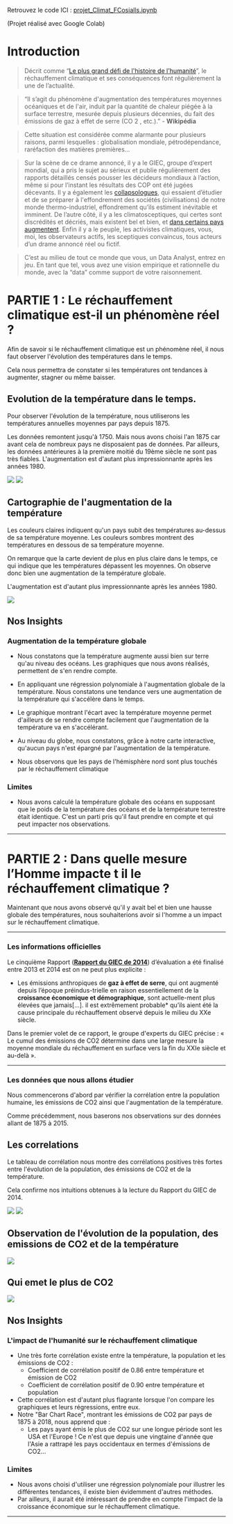 Retrouvez le code ICI : 
[projet_Climat_FCosialls.ipynb](https://github.com/Fcosialls/FCosialls_Portfolio/blob/main/Projet_1/projet_Climat_FCosialls.ipynb)


(Projet réalisé avec Google Colab)

# Introduction

> Décrit comme “[Le plus grand défi de l'histoire de l'humanité](https://www.youtube.com/watch?v=wW-acBEjQEM)”, le réchauffement climatique et ses conséquences font régulièrement la une de l’actualité.

> “Il s’agit du phénomène d'augmentation des températures moyennes océaniques et
de l'air, induit par la quantité de chaleur piégée à la surface terrestre, mesurée depuis plusieurs décennies, du fait des émissions de gaz à effet de serre (CO 2 , etc.).” - **Wikipédia**

> Cette situation est considérée comme alarmante pour plusieurs raisons, parmi
lesquelles : globalisation mondiale, pétrodépendance, raréfaction des matières
premières...

> Sur la scène de ce drame annoncé, il y a le GIEC, groupe d’expert mondial, qui a pris le sujet au sérieux et publie régulièrement des rapports détaillés censés pousser les décideurs mondiaux à l’action, même si pour l’instant les résultats des COP ont été jugées décevants. Il y a également les [collapsologues](https://www.youtube.com/watch?v=VrljSX_Fz9I), qui essaient d’étudier et de se préparer à l'effondrement des sociétés (civilisations) de notre monde thermo-industriel, effondrement qu’ils estiment inévitable et imminent. De l’autre côté, il y a les climatosceptiques, qui certes sont discrédités et décriés, mais existent bel et
bien, et [dans certains pays augmentent](https://www.huffingtonpost.fr/2018/04/10/les-climatosceptiques-sont-de-plus-en-plus-nombreux-aux-etats-unis-depuis-que-trump-est-president_a_23406376/). Enfin il y a le peuple, les activistes
climatiques, vous, moi, les observateurs actifs, les sceptiques convaincus, tous
acteurs d’un drame annoncé réel ou fictif.

> C’est au milieu de tout ce monde que vous, un Data Analyst, entrez en jeu. En tant que tel, vous avez une vision empirique et rationnelle du monde, avec la “data” comme support de votre raisonnement.

# **PARTIE 1** : Le réchauffement climatique est-il un phénomène réel ?

Afin de savoir si le réchauffement climatique est un phénomène réel, il nous faut observer l'évolution des températures dans le temps.

Cela nous permettra de constater si les températures ont tendances à augmenter, stagner ou même baisser. 

## Evolution de la température dans le temps.

Pour observer l'évolution de la température, nous utiliserons les températures annuelles moyennes par pays depuis 1875.

Les données remontent jusqu'à 1750. Mais nous avons choisi l'an 1875 car avant cela de nombreux pays ne disposaient pas de données. Par ailleurs, les données antérieures à la première moitié du 19ème siècle ne sont pas très fiables. L'augmentation est d'autant plus impressionnante après les années 1980.

![](https://raw.githubusercontent.com/Fcosialls/FCosialls_Portfolio/main/Projet_1/graph01.png)
![](https://raw.githubusercontent.com/Fcosialls/FCosialls_Portfolio/main/Projet_1/graph02.png)

## Cartographie de l'augmentation de la température

Les couleurs claires indiquent qu'un pays subit des températures au-dessus de sa température moyenne. Les couleurs sombres montrent des températures en dessous de sa température moyenne.

On remarque que la carte devient de plus en plus claire dans le temps, ce qui indique que les températures dépassent les moyennes. On observe donc bien une augmentation de la température globale.

L'augmentation est d'autant plus impressionnante après les années 1980.

![](https://raw.githubusercontent.com/Fcosialls/FCosialls_Portfolio/main/Projet_1/final_5faaf6ee92b69f00abe7416a_380895.gif)

## Nos Insights

### Augmentation de la température globale

*   Nous constatons que la température augmente aussi bien sur terre qu'au niveau des océans. Les graphiques que nous avons réalisés, permettent de s'en rendre compte.
  *   En appliquant une régression polynomiale à l'augmentation globale de la température. Nous constatons une tendance vers une augmentation de la température qui s'accélère dans le temps.
  *   Le graphique montrant l'écart avec la température moyenne permet d'ailleurs de se rendre compte facilement que l'augmentation de la température va en s'accélérant.

*   Au niveau du globe, nous constatons, grâce à notre carte interactive, qu'aucun pays n'est épargné par l'augmentation de la température.
  *   Nous observons que les pays de l'hémisphère nord sont plus touchés par le réchauffement climatique

### Limites

*   Nous avons calculé la température globale des océans en supposant que le poids de la température des océans et de la température terrestre était identique. C'est un parti pris qu'il faut prendre en compte et qui peut impacter nos observations.


---
# **PARTIE 2** : Dans quelle mesure l’Homme impacte t il le réchauffement climatique ?

Maintenant que nous avons observé qu'il y avait bel et bien une hausse globale des températures, nous souhaiterions avoir si l'homme a un impact sur le réchauffement climatique.


---


### Les informations officielles 

Le cinquième Rapport (**[Rapport du GIEC de 2014](https://www.ipcc.ch/site/assets/uploads/2018/02/SYR_AR5_FINAL_full_fr.pdf)**) d’évaluation a été finalisé entre 2013 et 2014 est on ne peut plus explicite :  
*   Les émissions anthropiques de **gaz à effet de serre**, qui ont augmenté depuis l’époque préindus-trielle en raison essentiellement de la **croissance économique et démographique**, sont actuelle-ment plus élevées que jamais[...]. il est extrêmement probable* qu’ils aient été la cause principale du réchauffement observé depuis le milieu du XXe siècle.
 

Dans le premier volet de ce rapport, le groupe d'experts du GIEC précise : « Le cumul des émissions de CO2 détermine dans une large mesure la moyenne mondiale du réchauffement en surface vers la fin du XXIe siècle et au-delà ».


---



### Les données que nous allons étudier

Nous commencerons d'abord par vérifier la corrélation entre la population humaine, les émissions de CO2 ainsi que l'augmentation de la température.

Comme précédemment, nous baserons nos observations sur des données allant de 1875 à 2015.



## Les correlations

Le tableau de corrélation nous montre des corrélations positives très fortes entre l'évolution de la population, des émissions de CO2 et de la température.

Cela confirme nos intuitions obtenues à la lecture du Rapport du GIEC de 2014.

![](https://raw.githubusercontent.com/Fcosialls/FCosialls_Portfolio/main/Projet_1/Annotation%202020-11-10%20213737.png)
![](https://raw.githubusercontent.com/Fcosialls/FCosialls_Portfolio/main/Projet_1/graph03.png)

## Observation de l'évolution de la population, des emissions de CO2 et de la température

![](https://raw.githubusercontent.com/Fcosialls/FCosialls_Portfolio/main/Projet_1/graph04.png)

## Qui emet le plus de CO2
![](https://raw.githubusercontent.com/Fcosialls/FCosialls_Portfolio/main/Projet_1/final_5faaf654fb92d7005e2e007d_482707.gif)

## Nos Insights

### L'impact de l'humanité sur le réchauffement climatique


*   Une très forte corrélation existe entre la température, la population et les émissions de CO2 :
    *   Coefficient de corrélation positif de 0.86 entre température et émission de CO2
    *   Coefficient de corrélation positif de 0.90 entre température et population 
*   Cette corrélation est d'autant plus flagrante lorsque l'on compare les graphiques et leurs régressions, entre eux.
*   Notre "Bar Chart Race", montrant les émissions de CO2 par pays de 1875 à 2018, nous apprend que :
    *    Les pays ayant émis le plus de CO2 sur une longue période sont les USA et l'Europe ! Ce n'est que depuis une vingtaine d'année que l'Asie a rattrapé les pays occidentaux en termes d'émissions de CO2...

### Limites
*   Nous avons choisi d'utiliser une régression polynomiale pour illustrer les différentes tendances, il existe bien évidemment d'autres méthodes.
*   Par ailleurs, il aurait été intéressant de prendre en compte l'impact de la croissance économique sur le réchauffement climatique.

---


